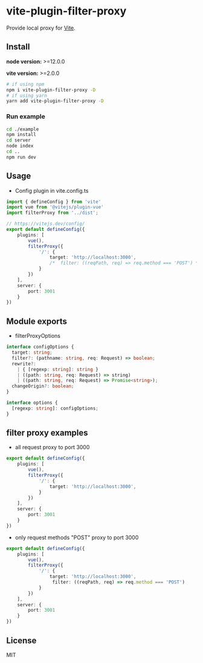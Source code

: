 # vite-plugin-filter-proxy

Provide local proxy for [Vite](https://vitejs.dev).

## Install

**node version:** >=12.0.0

**vite version:** >=2.0.0

```bash
# if using npm
npm i vite-plugin-filter-proxy -D
# if using yarn
yarn add vite-plugin-filter-proxy -D
```

### Run example

```bash
cd ./example
npm install
cd server
node index
cd ..
npm run dev
```

## Usage

- Config plugin in vite.config.ts

```ts
import { defineConfig } from 'vite'
import vue from '@vitejs/plugin-vue'
import filterProxy from '../dist';

// https://vitejs.dev/config/
export default defineConfig({
    plugins: [
        vue(),
        filterProxy({
            '/': {
                target: 'http://localhost:3000',
                /*  filter: ((reqPath, req) => req.method === 'POST') */
            }
        })
    ],
    server: {
        port: 3001
    }
})
```

## Module exports

- filterProxyOptions

```ts
interface configOptions {
  target: string;
  filter?: (pathname: string, req: Request) => boolean;
  rewrite?:
    | { [regexp: string]: string }
    | ((path: string, req: Request) => string)
    | ((path: string, req: Request) => Promise<string>);
  changeOrigin?: boolean;
}

interface options {
  [regexp: string]: configOptions;
}
```

## filter proxy examples
- all request proxy to port 3000
```ts
export default defineConfig({
    plugins: [
        vue(),
        filterProxy({
            '/': {
                target: 'http://localhost:3000',
            }
        })
    ],
    server: {
        port: 3001
    }
})
```

- only request methods "POST" proxy to port 3000
```ts
export default defineConfig({
    plugins: [
        vue(),
        filterProxy({
            '/': {
                target: 'http://localhost:3000',
                 filter: ((reqPath, req) => req.method === 'POST')
            }
        })
    ],
    server: {
        port: 3001
    }
})
```

## License

MIT

[npm-url]: https://npmjs.com/package/vite-plugin-filter-proxy
[vite-url]: https://vitejs.dev
